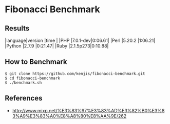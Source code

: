# Fibonacci Benchmark

## Results

|language|version  |time   |
|PHP     |7.0.1-dev|0:06.61|
|Perl    |5.20.2   |1:06.21|
|Python  |2.7.9    |0:21.47|
|Ruby    |2.1.5p273|0:10.88|

## How to Benchmark

~~~
$ git clone https://github.com/kenjis/fibonacci-benchmark.git
$ cd fibonacci-benchmark
$ ./benchmark.sh
~~~

## References

* http://www.mixp.net/%E3%83%97%E3%83%AD%E3%82%B0%E3%83%A9%E3%83%A0%E8%A8%80%E8%AA%9E/262
